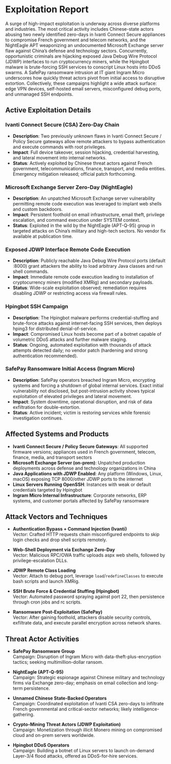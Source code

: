 # Exploitation Report

A surge of high-impact exploitation is underway across diverse platforms and industries. The most critical activity includes Chinese-state actors abusing two newly identified zero-days in Ivanti Connect Secure appliances to compromise French government and telecom networks, and the NightEagle APT weaponizing an undocumented Microsoft Exchange server flaw against China’s defense and technology sectors. Concurrently, opportunistic criminals are hijacking exposed Java Debug Wire Protocol (JDWP) interfaces to run cryptocurrency miners, while the Hpingbot malware is brute-forcing SSH services to conscript Linux hosts into DDoS swarms. A SafePay ransomware intrusion at IT giant Ingram Micro underscores how quickly threat actors pivot from initial access to disruptive extortion. Collectively, these campaigns highlight a wide attack surface: edge VPN devices, self-hosted email servers, misconfigured debug ports, and unmanaged SSH endpoints.

## Active Exploitation Details

### Ivanti Connect Secure (CSA) Zero-Day Chain
- **Description**: Two previously unknown flaws in Ivanti Connect Secure / Policy Secure gateways allow remote attackers to bypass authentication and execute commands with root privileges.  
- **Impact**: Full device takeover, session hijacking, credential harvesting, and lateral movement into internal networks.  
- **Status**: Actively exploited by Chinese threat actors against French government, telecommunications, finance, transport, and media entities. Emergency mitigation released; official patch forthcoming.  

### Microsoft Exchange Server Zero-Day (NightEagle)
- **Description**: An unpatched Microsoft Exchange server vulnerability permitting remote code execution was leveraged to implant web shells and custom backdoors.  
- **Impact**: Persistent foothold on email infrastructure, email theft, privilege escalation, and command execution under SYSTEM context.  
- **Status**: Exploited in the wild by the NightEagle (APT-Q-95) group in targeted attacks on China’s military and high-tech sectors. No vendor fix available at publication time.  

### Exposed JDWP Interface Remote Code Execution
- **Description**: Publicly reachable Java Debug Wire Protocol ports (default :8000) grant attackers the ability to load arbitrary Java classes and run shell commands.  
- **Impact**: Immediate remote code execution leading to installation of cryptocurrency miners (modified XMRig) and secondary payloads.  
- **Status**: Wide-scale exploitation observed; remediation requires disabling JDWP or restricting access via firewall rules.  

### Hpingbot SSH Campaign
- **Description**: The Hpingbot malware performs credential-stuffing and brute-force attacks against internet-facing SSH services, then deploys hping3 for distributed denial-of-service.  
- **Impact**: Compromised Linux hosts become part of a botnet capable of volumetric DDoS attacks and further malware staging.  
- **Status**: Ongoing, automated exploitation with thousands of attack attempts detected daily; no vendor patch (hardening and strong authentication recommended).  

### SafePay Ransomware Initial Access (Ingram Micro)
- **Description**: SafePay operators breached Ingram Micro, encrypting systems and forcing a shutdown of global internal services. Exact initial vulnerability not disclosed, but post-intrusion activity shows typical exploitation of elevated privileges and lateral movement.  
- **Impact**: System downtime, operational disruption, and risk of data exfiltration for double-extortion.  
- **Status**: Active incident; victim is restoring services while forensic investigation continues.  

## Affected Systems and Products

- **Ivanti Connect Secure / Policy Secure Gateways**: All supported firmware versions; appliances used in French government, telecom, finance, media, and transport sectors  
- **Microsoft Exchange Server (on-prem)**: Unpatched production deployments across defense and technology organizations in China  
- **Java Applications with JDWP Enabled**: Any platform (Windows, Linux, macOS) exposing TCP 8000/other JDWP ports to the internet  
- **Linux Servers Running OpenSSH**: Instances with weak or default credentials targeted by Hpingbot  
- **Ingram Micro Internal Infrastructure**: Corporate networks, ERP systems, and customer portals affected by SafePay ransomware  

## Attack Vectors and Techniques

- **Authentication Bypass + Command Injection (Ivanti)**  
  Vector: Crafted HTTP requests chain misconfigured endpoints to skip login checks and drop shell scripts remotely.  

- **Web-Shell Deployment via Exchange Zero-Day**  
  Vector: Malicious RPC/OWA traffic uploads aspx web shells, followed by privilege-escalation DLLs.  

- **JDWP Remote Class Loading**  
  Vector: Attach to debug port, leverage `load`/`redefineClasses` to execute bash scripts and launch XMRig.  

- **SSH Brute Force & Credential Stuffing (Hpingbot)**  
  Vector: Automated password spraying against port 22, then persistence through cron jobs and rc scripts.  

- **Ransomware Post-Exploitation (SafePay)**  
  Vector: After gaining foothold, attackers disable security controls, exfiltrate data, and execute parallel encryption across network shares.  

## Threat Actor Activities

- **SafePay Ransomware Group**  
  Campaign: Disruption of Ingram Micro with data-theft-plus-encryption tactics; seeking multimillion-dollar ransom.  

- **NightEagle (APT-Q-95)**  
  Campaign: Strategic espionage against Chinese military and technology firms via Exchange zero-day; emphasis on email collection and long-term persistence.  

- **Unnamed Chinese State-Backed Operators**  
  Campaign: Coordinated exploitation of Ivanti CSA zero-days to infiltrate French governmental and critical-sector networks; likely intelligence-gathering.  

- **Crypto-Mining Threat Actors (JDWP Exploitation)**  
  Campaign: Monetization through illicit Monero mining on compromised cloud and on-prem servers worldwide.  

- **Hpingbot DDoS Operators**  
  Campaign: Building a botnet of Linux servers to launch on-demand Layer-3/4 flood attacks, offered as DDoS-for-hire services.  

